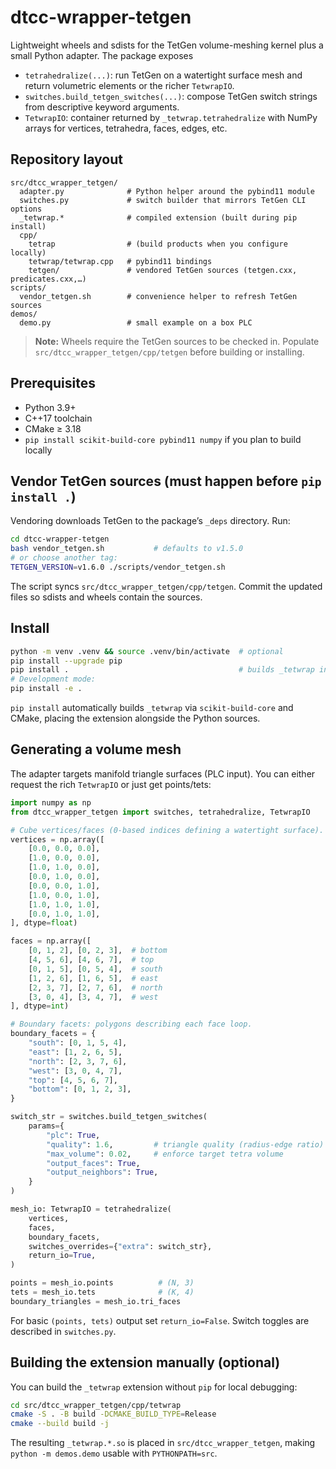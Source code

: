 # dtcc-wrapper-tetgen

Lightweight wheels and sdists for the TetGen volume-meshing kernel plus a small Python adapter. The package exposes

- `tetrahedralize(...)`: run TetGen on a watertight surface mesh and return volumetric elements or the richer `TetwrapIO`.
- `switches.build_tetgen_switches(...)`: compose TetGen switch strings from descriptive keyword arguments.
- `TetwrapIO`: container returned by `_tetwrap.tetrahedralize` with NumPy arrays for vertices, tetrahedra, faces, edges, etc.

## Repository layout

```
src/dtcc_wrapper_tetgen/
  adapter.py              # Python helper around the pybind11 module
  switches.py             # switch builder that mirrors TetGen CLI options
  _tetwrap.*              # compiled extension (built during pip install)
  cpp/
    tetrap                # (build products when you configure locally)
    tetwrap/tetwrap.cpp   # pybind11 bindings
    tetgen/               # vendored TetGen sources (tetgen.cxx, predicates.cxx,…)
scripts/
  vendor_tetgen.sh        # convenience helper to refresh TetGen sources
demos/
  demo.py                 # small example on a box PLC
```

> **Note:** Wheels require the TetGen sources to be checked in. Populate `src/dtcc_wrapper_tetgen/cpp/tetgen` before building or installing.

## Prerequisites

- Python 3.9+
- C++17 toolchain
- CMake ≥ 3.18
- `pip install scikit-build-core pybind11 numpy` if you plan to build locally

## Vendor TetGen sources (must happen before `pip install .`)

Vendoring downloads TetGen to the package’s `_deps` directory. Run:

```bash
cd dtcc-wrapper-tetgen
bash vendor_tetgen.sh           # defaults to v1.5.0
# or choose another tag:
TETGEN_VERSION=v1.6.0 ./scripts/vendor_tetgen.sh
```

The script syncs `src/dtcc_wrapper_tetgen/cpp/tetgen`. Commit the updated files so sdists and wheels contain the sources.

## Install

```bash
python -m venv .venv && source .venv/bin/activate  # optional
pip install --upgrade pip
pip install .                                      # builds _tetwrap inplace
# Development mode:
pip install -e .
```

`pip install` automatically builds `_tetwrap` via `scikit-build-core` and CMake, placing the extension alongside the Python sources.

## Generating a volume mesh

The adapter targets manifold triangle surfaces (PLC input). You can either request the rich `TetwrapIO` or just get points/tets:

```python
import numpy as np
from dtcc_wrapper_tetgen import switches, tetrahedralize, TetwrapIO

# Cube vertices/faces (0-based indices defining a watertight surface).
vertices = np.array([
    [0.0, 0.0, 0.0],
    [1.0, 0.0, 0.0],
    [1.0, 1.0, 0.0],
    [0.0, 1.0, 0.0],
    [0.0, 0.0, 1.0],
    [1.0, 0.0, 1.0],
    [1.0, 1.0, 1.0],
    [0.0, 1.0, 1.0],
], dtype=float)

faces = np.array([
    [0, 1, 2], [0, 2, 3],  # bottom
    [4, 5, 6], [4, 6, 7],  # top
    [0, 1, 5], [0, 5, 4],  # south
    [1, 2, 6], [1, 6, 5],  # east
    [2, 3, 7], [2, 7, 6],  # north
    [3, 0, 4], [3, 4, 7],  # west
], dtype=int)

# Boundary facets: polygons describing each face loop.
boundary_facets = {
    "south": [0, 1, 5, 4],
    "east": [1, 2, 6, 5],
    "north": [2, 3, 7, 6],
    "west": [3, 0, 4, 7],
    "top": [4, 5, 6, 7],
    "bottom": [0, 1, 2, 3],
}

switch_str = switches.build_tetgen_switches(
    params={
        "plc": True,
        "quality": 1.6,         # triangle quality (radius-edge ratio)
        "max_volume": 0.02,     # enforce target tetra volume
        "output_faces": True,
        "output_neighbors": True,
    }
)

mesh_io: TetwrapIO = tetrahedralize(
    vertices,
    faces,
    boundary_facets,
    switches_overrides={"extra": switch_str},
    return_io=True,
)

points = mesh_io.points          # (N, 3)
tets = mesh_io.tets              # (K, 4)
boundary_triangles = mesh_io.tri_faces
```

For basic `(points, tets)` output set `return_io=False`. Switch toggles are described in `switches.py`.

## Building the extension manually (optional)

You can build the `_tetwrap` extension without `pip` for local debugging:

```bash
cd src/dtcc_wrapper_tetgen/cpp/tetwrap
cmake -S . -B build -DCMAKE_BUILD_TYPE=Release
cmake --build build -j
```

The resulting `_tetwrap.*.so` is placed in `src/dtcc_wrapper_tetgen`, making `python -m demos.demo` usable with `PYTHONPATH=src`.

